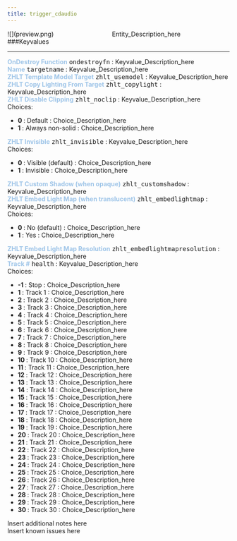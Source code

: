 ```yaml
---
title: trigger_cdaudio
---
```


<div class="container previewimg">
<div class="columns">
<div class="imagepadding column col-auto" markdown="1">![](preview.png)</div>
<div class="column">Entity_Description_here</div>
</div>
</div>
###Keyvalues
<hr>
<div class="entityentry" markdown="1">
<span style="color:#9fc5e8;"><b>OnDestroy Function</b></span> <kbd  class="tooltip" data-tooltip="string">ondestroyfn</kbd> :
Keyvalue_Description_here
</div>
<div class="entityentry" markdown="1">
<span style="color:#9fc5e8;"><b>Name</b></span> <kbd  class="tooltip" data-tooltip="target_source">targetname</kbd> :
Keyvalue_Description_here
</div>
<div class="entityentry" markdown="1">
<span style="color:#9fc5e8;"><b>ZHLT Template Model Target</b></span> <kbd  class="tooltip" data-tooltip="string">zhlt_usemodel</kbd> :
Keyvalue_Description_here
</div>
<div class="entityentry" markdown="1">
<span style="color:#9fc5e8;"><b>ZHLT Copy Lighting From Target</b></span> <kbd  class="tooltip" data-tooltip="string">zhlt_copylight</kbd> :
Keyvalue_Description_here
</div>
<div class="entityentry" markdown="1">
<span style="color:#9fc5e8;"><b>ZHLT Disable Clipping</b></span> <kbd  class="tooltip" data-tooltip="choices">zhlt_noclip</kbd> :
Keyvalue_Description_here
<div class="accordion">
<input type="checkbox" id="accordion-1" name="accordion-checkbox" hidden>
<label class="accordion-header" for="accordion-1">
<i class="icon icon-arrow-right mr-1"></i>
Choices:
</label>
<div class="accordion-body">
<ul>
<li><b>0 </b></span> : Default : Choice_Description_here</li>
<li><b>1 </b></span> : Always non-solid : Choice_Description_here</li>
</ul>
</div>
</div>
</div>
<div class="entityentry" markdown="1">
<span style="color:#9fc5e8;"><b>ZHLT Invisible</b></span> <kbd  class="tooltip" data-tooltip="choices">zhlt_invisible</kbd> :
Keyvalue_Description_here
<div class="accordion">
<input type="checkbox" id="accordion-2" name="accordion-checkbox" hidden>
<label class="accordion-header" for="accordion-2">
<i class="icon icon-arrow-right mr-1"></i>
Choices:
</label>
<div class="accordion-body">
<ul>
<li><b>0 </b></span> : Visible (default) : Choice_Description_here</li>
<li><b>1 </b></span> : Invisible : Choice_Description_here</li>
</ul>
</div>
</div>
</div>
<div class="entityentry" markdown="1">
<span style="color:#9fc5e8;"><b>ZHLT Custom Shadow (when opaque)</b></span> <kbd  class="tooltip" data-tooltip="string">zhlt_customshadow</kbd> :
Keyvalue_Description_here
</div>
<div class="entityentry" markdown="1">
<span style="color:#9fc5e8;"><b>ZHLT Embed Light Map (when translucent)</b></span> <kbd  class="tooltip" data-tooltip="choices">zhlt_embedlightmap</kbd> :
Keyvalue_Description_here
<div class="accordion">
<input type="checkbox" id="accordion-3" name="accordion-checkbox" hidden>
<label class="accordion-header" for="accordion-3">
<i class="icon icon-arrow-right mr-1"></i>
Choices:
</label>
<div class="accordion-body">
<ul>
<li><b>0 </b></span> : No (default) : Choice_Description_here</li>
<li><b>1 </b></span> : Yes : Choice_Description_here</li>
</ul>
</div>
</div>
</div>
<div class="entityentry" markdown="1">
<span style="color:#9fc5e8;"><b>ZHLT Embed Light Map Resolution</b></span> <kbd  class="tooltip" data-tooltip="integer">zhlt_embedlightmapresolution</kbd> :
Keyvalue_Description_here
</div>
<div class="entityentry" markdown="1">
<span style="color:#9fc5e8;"><b>Track #</b></span> <kbd  class="tooltip" data-tooltip="choices">health</kbd> :
Keyvalue_Description_here
<div class="accordion">
<input type="checkbox" id="accordion-4" name="accordion-checkbox" hidden>
<label class="accordion-header" for="accordion-4">
<i class="icon icon-arrow-right mr-1"></i>
Choices:
</label>
<div class="accordion-body">
<ul>
<li><b>-1 </b></span> : Stop : Choice_Description_here</li>
<li><b>1 </b></span> : Track 1 : Choice_Description_here</li>
<li><b>2 </b></span> : Track 2 : Choice_Description_here</li>
<li><b>3 </b></span> : Track 3 : Choice_Description_here</li>
<li><b>4 </b></span> : Track 4 : Choice_Description_here</li>
<li><b>5 </b></span> : Track 5 : Choice_Description_here</li>
<li><b>6 </b></span> : Track 6 : Choice_Description_here</li>
<li><b>7 </b></span> : Track 7 : Choice_Description_here</li>
<li><b>8 </b></span> : Track 8 : Choice_Description_here</li>
<li><b>9 </b></span> : Track 9 : Choice_Description_here</li>
<li><b>10 </b></span> : Track 10 : Choice_Description_here</li>
<li><b>11 </b></span> : Track 11 : Choice_Description_here</li>
<li><b>12 </b></span> : Track 12 : Choice_Description_here</li>
<li><b>13 </b></span> : Track 13 : Choice_Description_here</li>
<li><b>14 </b></span> : Track 14 : Choice_Description_here</li>
<li><b>15 </b></span> : Track 15 : Choice_Description_here</li>
<li><b>16 </b></span> : Track 16 : Choice_Description_here</li>
<li><b>17 </b></span> : Track 17 : Choice_Description_here</li>
<li><b>18 </b></span> : Track 18 : Choice_Description_here</li>
<li><b>19 </b></span> : Track 19 : Choice_Description_here</li>
<li><b>20 </b></span> : Track 20 : Choice_Description_here</li>
<li><b>21 </b></span> : Track 21 : Choice_Description_here</li>
<li><b>22 </b></span> : Track 22 : Choice_Description_here</li>
<li><b>23 </b></span> : Track 23 : Choice_Description_here</li>
<li><b>24 </b></span> : Track 24 : Choice_Description_here</li>
<li><b>25 </b></span> : Track 25 : Choice_Description_here</li>
<li><b>26 </b></span> : Track 26 : Choice_Description_here</li>
<li><b>27 </b></span> : Track 27 : Choice_Description_here</li>
<li><b>28 </b></span> : Track 28 : Choice_Description_here</li>
<li><b>29 </b></span> : Track 29 : Choice_Description_here</li>
<li><b>30 </b></span> : Track 30 : Choice_Description_here</li>
</ul>
</div>
</div>
</div>
<div class="notices blue">Insert additional notes here</div>
<div class="notices red">Insert known issues here</div>

